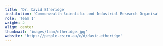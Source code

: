 ```yaml
---
title: 'Dr. David Etheridge'
institution: 'Commonwealth Scientific and Industrial Research Organisation, Australia'
role: 'Team 1'
weight: 2
align: center
thumbnail: 'images/team/etheridge.jpg'
website: 'https://people.csiro.au/e/d/david-etheridge'
---
```

